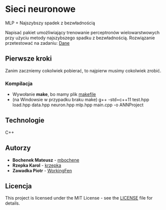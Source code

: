 # Sieci neuronowe
MLP + Najszybszy spadek z bezwładnością

Napisać pakiet umożliwiający trenowanie perceptronów wielowarstwowych przy użyciu metody najszybszego spadku z bezwładnością. Rozwiązanie przetestować na zadaniu: 
[Dane](https://archive.ics.uci.edu/ml/datasets/Breast+Cancer+Wisconsin+(Diagnostic))

## Pierwsze kroki
Zanim zaczniemy cokolwiek pobierać, to najpierw musimy cokolwiek zrobić.

### Kompilacja
- Wywołanie **make**, bo mamy plik [makefile](https://github.com/WorkingFen/PSZTProject/blob/master/ANN/Code/makefile)
- (na Windowsie w przypadku braku make) g++ -std=c++11 test.hpp load.hpp data.hpp neuron.hpp mlp.hpp main.cpp -o ANNProject
 
## Technologie
C++

## Autorzy
- **Bochenek Mateusz** - [mbochene](https://github.com/mbochene)
- **Rzepka Karol** - [krzepka](https://github.com/krzepka)
- **Zawadka Piotr** - [WorkingFen](https://github.com/WorkingFen)

## Licencja
This project is licensed under the MIT License - see the [LICENSE](LICENSE) file for details.
